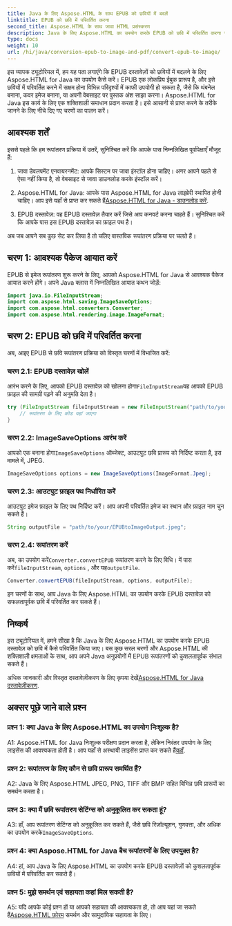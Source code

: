 ```yaml
---
title: Java के लिए Aspose.HTML के साथ EPUB को छवियों में बदलें
linktitle: EPUB को छवि में परिवर्तित करना
second_title: Aspose.HTML के साथ जावा HTML प्रसंस्करण
description: Java के लिए Aspose.HTML का उपयोग करके EPUB को छवि में परिवर्तित करना सीखें। कुशल रूपांतरणों के लिए एक सरल, चरण-दर-चरण मार्गदर्शिका।
type: docs
weight: 10
url: /hi/java/conversion-epub-to-image-and-pdf/convert-epub-to-image/
---
```

इस व्यापक ट्यूटोरियल में, हम यह पता लगाएंगे कि EPUB दस्तावेज़ों को छवियों में बदलने के लिए Aspose.HTML for Java का उपयोग कैसे करें। EPUB एक लोकप्रिय ईबुक प्रारूप है, और इसे छवियों में परिवर्तित करने में सक्षम होना विभिन्न परिदृश्यों में काफी उपयोगी हो सकता है, जैसे कि थंबनेल बनाना, कवर इमेज बनाना, या अपनी वेबसाइट पर पुस्तक अंश साझा करना। Aspose.HTML for Java इस कार्य के लिए एक शक्तिशाली समाधान प्रदान करता है। इसे आसानी से प्राप्त करने के तरीके जानने के लिए नीचे दिए गए चरणों का पालन करें।

## आवश्यक शर्तें

इससे पहले कि हम रूपांतरण प्रक्रिया में उतरें, सुनिश्चित करें कि आपके पास निम्नलिखित पूर्वापेक्षाएँ मौजूद हैं:

1. जावा डेवलपमेंट एनवायरनमेंट: आपके सिस्टम पर जावा इंस्टॉल होना चाहिए। अगर आपने पहले से ऐसा नहीं किया है, तो वेबसाइट से जावा डाउनलोड करके इंस्टॉल करें।

2.  Aspose.HTML for Java: आपके पास Aspose.HTML for Java लाइब्रेरी स्थापित होनी चाहिए। आप इसे यहाँ से प्राप्त कर सकते हैं[Aspose.HTML for Java - डाउनलोड करें](https://releases.aspose.com/html/java/).

3. EPUB दस्तावेज़: वह EPUB दस्तावेज़ तैयार करें जिसे आप कनवर्ट करना चाहते हैं। सुनिश्चित करें कि आपके पास इस EPUB दस्तावेज़ का फ़ाइल पथ है।

अब जब आपने सब कुछ सेट कर लिया है तो चलिए वास्तविक रूपांतरण प्रक्रिया पर चलते हैं।

## चरण 1: आवश्यक पैकेज आयात करें

EPUB से इमेज रूपांतरण शुरू करने के लिए, आपको Aspose.HTML for Java से आवश्यक पैकेज आयात करने होंगे। अपने Java क्लास में निम्नलिखित आयात कथन जोड़ें:

```java
import java.io.FileInputStream;
import com.aspose.html.saving.ImageSaveOptions;
import com.aspose.html.converters.Converter;
import com.aspose.html.rendering.image.ImageFormat;
```

## चरण 2: EPUB को छवि में परिवर्तित करना

अब, आइए EPUB से छवि रूपांतरण प्रक्रिया को विस्तृत चरणों में विभाजित करें:

### चरण 2.1: EPUB दस्तावेज़ खोलें

 आरंभ करने के लिए, आपको EPUB दस्तावेज़ को खोलना होगा`FileInputStream`यह आपको EPUB फ़ाइल की सामग्री पढ़ने की अनुमति देता है।

```java
try (FileInputStream fileInputStream = new FileInputStream("path/to/your/input.epub")) {
    // रूपांतरण के लिए कोड यहां जाएगा
}
```

### चरण 2.2: ImageSaveOptions आरंभ करें

 आपको एक बनाना होगा`ImageSaveOptions` ऑब्जेक्ट, आउटपुट छवि प्रारूप को निर्दिष्ट करता है, इस मामले में, JPEG.

```java
ImageSaveOptions options = new ImageSaveOptions(ImageFormat.Jpeg);
```

### चरण 2.3: आउटपुट फ़ाइल पथ निर्धारित करें

आउटपुट इमेज फ़ाइल के लिए पथ निर्दिष्ट करें। आप अपनी परिवर्तित इमेज का स्थान और फ़ाइल नाम चुन सकते हैं।

```java
String outputFile = "path/to/your/EPUBtoImageOutput.jpeg";
```

### चरण 2.4: रूपांतरण करें

 अब, का उपयोग करें`Converter.convertEPUB` रूपांतरण करने के लिए विधि। में पास करें`fileInputStream`, `options` , और यह`outputFile`.

```java
Converter.convertEPUB(fileInputStream, options, outputFile);
```

इन चरणों के साथ, आप Java के लिए Aspose.HTML का उपयोग करके EPUB दस्तावेज़ को सफलतापूर्वक छवि में परिवर्तित कर सकते हैं।

## निष्कर्ष

इस ट्यूटोरियल में, हमने सीखा है कि Java के लिए Aspose.HTML का उपयोग करके EPUB दस्तावेज़ को छवि में कैसे परिवर्तित किया जाए। बस कुछ सरल चरणों और Aspose.HTML की शक्तिशाली क्षमताओं के साथ, आप अपने Java अनुप्रयोगों में EPUB रूपांतरणों को कुशलतापूर्वक संभाल सकते हैं।

 अधिक जानकारी और विस्तृत दस्तावेज़ीकरण के लिए कृपया देखें[Aspose.HTML for Java दस्तावेज़ीकरण](https://reference.aspose.com/html/java/).

## अक्सर पूछे जाने वाले प्रश्न

### प्रश्न 1: क्या Java के लिए Aspose.HTML का उपयोग निःशुल्क है?

 A1: Aspose.HTML for Java निःशुल्क परीक्षण प्रदान करता है, लेकिन निरंतर उपयोग के लिए लाइसेंस की आवश्यकता होती है। आप यहाँ से अस्थायी लाइसेंस प्राप्त कर सकते हैं[यहाँ](https://purchase.aspose.com/temporary-license/).

### प्रश्न 2: रूपांतरण के लिए कौन से छवि प्रारूप समर्थित हैं?

A2: Java के लिए Aspose.HTML JPEG, PNG, TIFF और BMP सहित विभिन्न छवि प्रारूपों का समर्थन करता है।

### प्रश्न 3: क्या मैं छवि रूपांतरण सेटिंग्स को अनुकूलित कर सकता हूं?

 A3: हाँ, आप रूपांतरण सेटिंग्स को अनुकूलित कर सकते हैं, जैसे छवि रिज़ॉल्यूशन, गुणवत्ता, और अधिक का उपयोग करके`ImageSaveOptions`.

### प्रश्न 4: क्या Aspose.HTML for Java बैच रूपांतरणों के लिए उपयुक्त है?

A4: हां, आप Java के लिए Aspose.HTML का उपयोग करके EPUB दस्तावेज़ों को कुशलतापूर्वक छवियों में परिवर्तित कर सकते हैं।

### प्रश्न 5: मुझे समर्थन एवं सहायता कहां मिल सकती है?

 A5: यदि आपके कोई प्रश्न हों या आपको सहायता की आवश्यकता हो, तो आप यहां जा सकते हैं[Aspose.HTML फ़ोरम](https://forum.aspose.com/) समर्थन और सामुदायिक सहायता के लिए।